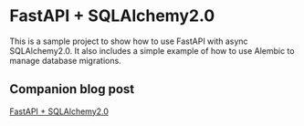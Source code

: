# FastAPI + SQLAlchemy2.0

This is a sample project to show how to use FastAPI with async SQLAlchemy2.0. It also includes a simple example of how to use Alembic to manage database migrations.

## Companion blog post

[FastAPI + SQLAlchemy2.0](https://praciano.com.br/fastapi-and-async-sqlalchemy-20-with-pytest-done-right.html#fastapi-and-async-sqlalchemy-20-with-pytest-done-right)
